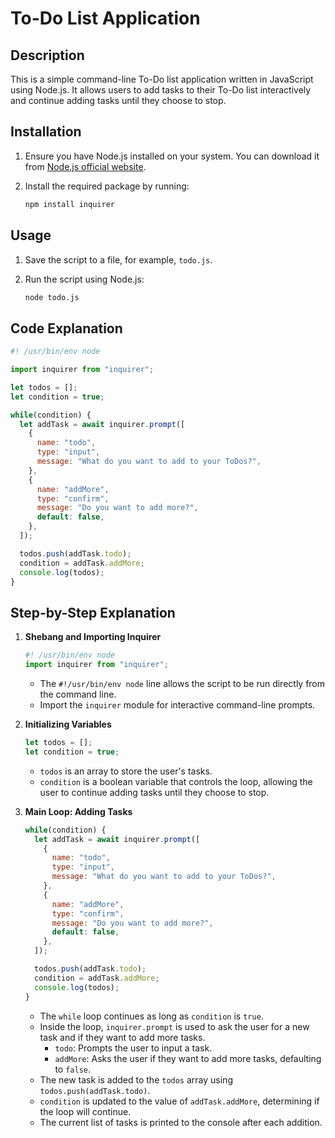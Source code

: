 # To-Do List Application

## Description

This is a simple command-line To-Do list application written in JavaScript using Node.js. It allows users to add tasks to their To-Do list interactively and continue adding tasks until they choose to stop.

## Installation

1. Ensure you have Node.js installed on your system. You can download it from [Node.js official website](https://nodejs.org/).

2. Install the required package by running:
    ```bash
    npm install inquirer
    ```

## Usage

1. Save the script to a file, for example, `todo.js`.

2. Run the script using Node.js:
    ```bash
    node todo.js
    ```

## Code Explanation

```javascript
#! /usr/bin/env node

import inquirer from "inquirer";

let todos = [];
let condition = true;

while(condition) {
  let addTask = await inquirer.prompt([
    {
      name: "todo",
      type: "input",
      message: "What do you want to add to your ToDos?",
    },
    {
      name: "addMore",
      type: "confirm",
      message: "Do you want to add more?",
      default: false,
    },
  ]);

  todos.push(addTask.todo);
  condition = addTask.addMore;
  console.log(todos);
}
```

## Step-by-Step Explanation

1. **Shebang and Importing Inquirer**
    ```javascript
    #! /usr/bin/env node
    import inquirer from "inquirer";
    ```
    - The `#!/usr/bin/env node` line allows the script to be run directly from the command line.
    - Import the `inquirer` module for interactive command-line prompts.

2. **Initializing Variables**
    ```javascript
    let todos = [];
    let condition = true;
    ```
    - `todos` is an array to store the user's tasks.
    - `condition` is a boolean variable that controls the loop, allowing the user to continue adding tasks until they choose to stop.

3. **Main Loop: Adding Tasks**
    ```javascript
    while(condition) {
      let addTask = await inquirer.prompt([
        {
          name: "todo",
          type: "input",
          message: "What do you want to add to your ToDos?",
        },
        {
          name: "addMore",
          type: "confirm",
          message: "Do you want to add more?",
          default: false,
        },
      ]);

      todos.push(addTask.todo);
      condition = addTask.addMore;
      console.log(todos);
    }
    ```

    - The `while` loop continues as long as `condition` is `true`.
    - Inside the loop, `inquirer.prompt` is used to ask the user for a new task and if they want to add more tasks.
        - `todo`: Prompts the user to input a task.
        - `addMore`: Asks the user if they want to add more tasks, defaulting to `false`.
    - The new task is added to the `todos` array using `todos.push(addTask.todo)`.
    - `condition` is updated to the value of `addTask.addMore`, determining if the loop will continue.
    - The current list of tasks is printed to the console after each addition.
